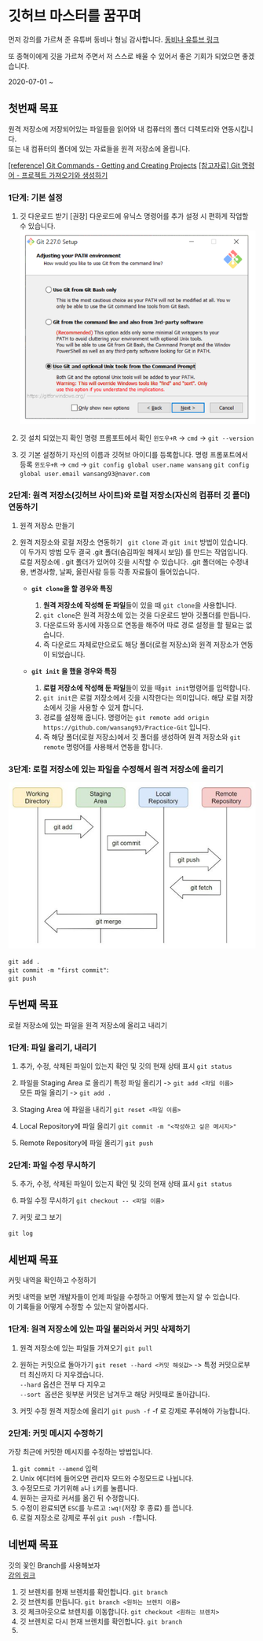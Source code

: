 # 깃허브 마스터를 꿈꾸며

먼저 강의를 가르쳐 준 유튜버 동비나 형님 감사합니다.
[동비나 유튜브 링크](https://www.youtube.com/watch?v=rhP5pseOJc0&list=PLRx0vPvlEmdD5FLIdwTM4mKBgyjv4no81)

또 종혁이에게 깃을 가르쳐 주면서 저 스스로 배울 수 있어서 좋은 기회가 되었으면 좋겠습니다.

2020-07-01 ~ 

## 첫번째 목표

원격 저장소에 저장되어있는 파일들을 읽어와 내 컴퓨터의 폴더 디렉토리와 연동시킵니다.  
또는 내 컴퓨터의 폴더에 있는 자료들을 원격 저장소에 올립니다.  

[[reference] Git Commands - Getting and Creating Projects](https://git-scm.com/book/en/v2/Appendix-C%3A-Git-Commands-Getting-and-Creating-Projects)
[[참고자료] Git 명령어 - 프로젝트 가져오기와 생성하기](https://git-scm.com/book/ko/v2/Appendix-C%3A-Git-%EB%AA%85%EB%A0%B9%EC%96%B4-%ED%94%84%EB%A1%9C%EC%A0%9D%ED%8A%B8-%EA%B0%80%EC%A0%B8%EC%98%A4%EA%B8%B0%EC%99%80-%EC%83%9D%EC%84%B1%ED%95%98%EA%B8%B0)

### 1단계: 기본 설정

1. 깃 다운로드 받기
    [권장] 다운로드에 유닉스 명령어를 추가 설정 시 편하게 작업할 수 있습니다.
    ![다운 설정](./photo/001.png)
	
2. 깃 설치 되었는지 확인
    명령 프롬포트에서 확인 ``윈도우+R`` -> ``cmd`` -> ``git --version``
	
3. 깃 기본 설정하기
    자신의 이름과 깃허브 아이디를 등록합니다.
    명령 프롬포트에서 등록  ``윈도우+R`` -> ``cmd`` ->
    ```git config global user.name wansang```
    ```git config global user.email wansang93@naver.com```
    
### 2단계: 원격 저장소(깃허브 사이트)와 로컬 저장소(자신의 컴퓨터 깃 폴더) 연동하기

1. 원격 저장소 만들기

2. 원격 저장소와 로컬 저장소 연동하기
    ``` git clone``` 과 ```git init``` 방법이 있습니다.
    이 두가지 방법 모두 결국 .git 폴더(숨김파일 해제시 보임) 를 만드는 작업입니다.
    로컬 저장소에 . git 폴더가 있어야 깃을 시작할 수 있습니다.
    .git 폴더에는 수정내용, 변경사항, 날짜, 올린사람 등등 각종 자료들이 들어있습니다.

    - **```git clone```을 할 경우와 특징**

        1. **원격 저장소에 작성해 둔 파일**들이 있을 때 ```git clone```을 사용합니다.
        2. ```git clone```은 원격 저장소에 있는 것을 다운로드 받아 깃폴더를 만듭니다.
        3. 다운로드와 동시에 자동으로 연동을 해주어  따로 경로 설정을 할 필요는 없습니다.
        4. 즉 다운로드 자체로만으로도 해당 폴더(로컬 저장소)와 원격 저장소가 연동이 되었습니다.
    
    - **```git init``` 을 했을 경우와 특징**
		1. **로컬 저장소에 작성해 둔 파일**들이 있을 때```git init```명령어를 입력합니다.
        2. ```git init```은 로컬 저장소에서 깃을 시작한다는 의미입니다. 해당 로컬 저장소에서 깃을 사용할 수 있게 합니다.
        3. 경로를 설정해 줍니다. 명령어는 ```git remote add origin https://github.com/wansang93/Practice-Git``` 입니다.
        4. 즉 해당 폴더(로컬 저장소)에서 깃 폴더를 생성하여 원격 저장소와 ```git remote``` 명령어를 사용해서 연동을 합니다.

### 3단계: 로컬 저장소에 있는 파일을 수정해서 원격 저장소에 올리기

![깃 동작 과정](./photo/002.jpg)

```git add .```  
```git commit -m "first commit"```:   
```git push```  

## 두번째 목표

로컬 저장소에 있는 파일을 원격 저장소에 올리고 내리기

### 1단계: 파일 올리기, 내리기

1. 추가, 수정, 삭제된 파일이 있는지 확인 및 깃의 현재 상태 표시
	```git status```

2. 파일을 Staging Area 로 올리기
    특정 파일 올리기 -> ```git add <파일 이름>```  
    모든 파일 올리기 -> ```git add .```

3. Staging Area 에 파일을 내리기
	```git reset <파일 이름>```

4. Local Repository에 파일 올리기
	```git commit -m "<작성하고 싶은 메시지>"```

5. Remote Repository에 파일 올리기
	```git push```

### 2단계: 파일 수정 무시하기

5. 추가, 수정, 삭제된 파일이 있는지 확인 및 깃의 현재 상태 표시
	```git status```

6. 파일 수정 무시하기
	```git checkout -- <파일 이름>```

7. 커밋 로그 보기

  ```git log```


## 세번째 목표

커밋 내역을 확인하고 수정하기

커밋 내역을 보면 개발자들이 언제 파일을 수정하고 어떻게 했는지 알 수 있습니다.  
이 기록들을 어떻게 수정할 수 있는지 알아봅시다.

### 1단계: 원격 저장소에 있는 파일 불러와서 커밋 삭제하기

1. 원격 저장소에 있는 파일들 가져오기
    ```git pull```

2. 원하는 커밋으로 돌아가기
    ```git reset --hard <커밋 해쉿값>``` -> 특정 커밋으로부터 최신까지 다 지우겠습니다.  
    ```--hard``` 옵션은 전부 다 지우고  
    ```--sort ```옵션은 윗부분 커밋은 남겨두고 해당 커밋때로 돌아갑니다.
    
3. 커밋 수정 원격 저장소에 올리기
	```git push -f``` -f 로 강제로 푸쉬해야 가능합니다.
	
### 2단계: 커밋 메시지 수정하기

가장 최근에 커밋한 메시지를 수정하는 방법입니다.

1. ```git commit --amend``` 입력 
2. Unix 에디터에 들어오면 관리자 모드와 수정모드로 나뉩니다. 
3. 수정모드로 가기위해 ```a```나 ```i```키를 눌릅니다.
4. 원하는 글자로 커서를 옮긴 뒤 수정합니다. 
5. 수정이 완료되면 ```ESC```를 누르고 ```:wq!```(저장 후 종료) 를 씁니다.
6. 로컬 저장소로 강제로 푸쉬 ```git push -f```합니다.

## 네번째 목표

깃의 꽃인 Branch를 사용해보자  
[강의 링크](https://www.youtube.com/watch?v=I4latDqXo5M&list=PLRx0vPvlEmdD5FLIdwTM4mKBgyjv4no81&index=7)

1. 깃 브렌치를 현재 브렌치를 확인합니다. ```git branch```
2. 깃 브렌치를 만듭니다. ```git branch <원하는 브렌치 이름>```
3. 깃 체크아웃으로 브렌치를 이동합니다. ```git checkout <원하는 브렌치>```
4. 깃 브렌치로 다시 현재 브렌치를 확인합니다. ```git branch```
5. 
